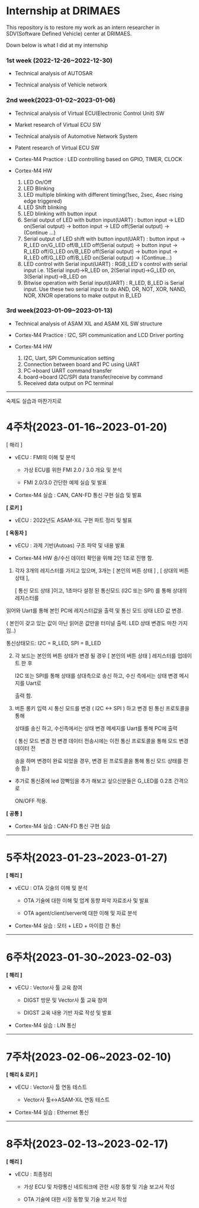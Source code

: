 # Internship at DRIMAES

This repository is to restore my work as an intern researcher in SDV(Software Defined Vehicle) center at DRIMAES.

Down below is what I did at my internship

### **1st week (2022-12-26~2022-12-30)**

- Technical analysis of AUTOSAR 

- Technical analysis of Vehicle network    

### **2nd week(2023-01-02~2023-01-06)**

- Technical analysis of Virtual ECU(Electronic Control Unit) SW

- Market research of Virtual ECU SW

- Technical analysis of Automotive Network System

- Patent research of Virtual ECU SW

- Cortex-M4 Practice : LED controlling based on GPIO, TIMER, CLOCK

- Cortex-M4 HW
  1. LED On/Off
  2. LED Blinking
  3. LED multiple blinking with different timing(1sec, 2sec, 4sec rising edge triggered)
  4. LED Shift blinking
  5. LED blinking with button input
  6. Serial output of LED with button input(UART) : button input -> LED on(Serial output) -> botton input -> LED off(Serial output) -> (Continue ...)
  7. Serial output of LED shift with button input(UART) : button input -> R_LED on/G_LED off/B_LED off(Serial output) -> button input -> R_LED off/G_LED on/B_LED          off(Serial output) -> button input -> R_LED off/G_LED off/B_LED on(Serial output) -> (Continue...)
  8. LED control with Serial input(UART) : RGB_LED`s control with serial input i.e. 1(Serial input)->R_LED on, 2(Serial input)->G_LED on, 3(Serial input)->B_LED on
  9. Bitwise operation with Serial input(UART) : R_LED, B_LED is Serial input. Use these two serial input to do AND, OR, NOT, XOR, NAND, NOR, XNOR operations to make      output in B_LED

### **3rd week(2023-01-09~2023-01-13)**

- Technical analysis of ASAM XIL and ASAM XIL SW structure
    
- Cortex-M4 Practice : I2C, SPI communication and LCD Driver porting

- Cortex-M4 HW
  1. I2C, Uart, SPI Communication setting
  2. Connection between board and PC using UART
  3. PC->board UART command transfer
  4. board->board I2C/SPI data transfer/receive by command
  5. Received data output on PC terminal




---




숙제도 실습과 마찬가지로 

     
     
     
     

# **4주차(2023-01-16~2023-01-20)**

[ 해리 ]

- vECU : FMI의 이해 및 분석
    
    - 가상 ECU를 위한 FMI 2.0 / 3.0 개요 및 분석
    
    - FMI 2.0/3.0 간단한 예제 실습 및 발표
    
- Cortex-M4 실습 : CAN, CAN-FD 통신 구현 실습 및 발표

**[ 로키 ]** 

- vECU : 2022년도 ASAM-XiL 구현 파트 정리 및 발표

**[ 옥동자 ]**

- vECU : 과제 기반(Autoas) 구조 파악 및 내용 발표
    
 
- Cortex-M4 HW
송/수신 데이터 확인을 위해 2인 1조로 진행 함. 

1)  각자 3개의 레지스터를 가지고 있으며, 3개는 [ 본인의 버튼 상태 ] , [ 상대의 버튼 상태 ],

    [ 통신 모드 상태 ]이고, 1초마다 설정 된 통신모드 (I2C 또는 SPI) 를 통해 상대의 레지스터를 

   읽어와 Uart를 통해  본인 PC에 레지스터값을 출력 및 통신 모드 상태 LED 값 변경.

   ( 본인이 갖고 있는 값이 아닌 읽어온 값만을 터미널 출력. LED 상태 변경도 마찬 가지 임..)

   통신상태모드: I2C = R_LED, SPI = B_LED

2) 각 보드는 본인의 버튼 상태가 변경 될 경우 [ 본인의 버튼 상태 ] 레지스터를 업데이트 한 후  

    I2C 또는 SPI를 통해 상태를 상대측으로 송신 하고, 수신 측에서는 상태 변경 메시지를 Uart로 

   출력 함.

3) 버튼 롱키 입력 시 통신 모드를 변경 ( I2C <-> SPI ) 하고 변경 된 통신 프로토콜을 통해 

   상태를 송신 하고, 수신측에서는 상태 변경 메세지를 Uart를 통해 PC에 출력 

    ( 통신 모드 변경 전 변경 데이터 전송시에는 이전 통신 프로토콜을 통해 모드 변경 데이터 전

    송을 하며 변경이 완료 되었을 경우, 변경 된 프로토콜을 통해 통신 모드 상태를 전송 함.)

* 추가로 통신중에 led 깜빡임을 추가 해보고 싶으신분들은 G_LED를 0.2초 간격으로 

   ON/OFF 적용.

    

**[ 공통 ]**

- Cortex-M4 실습 : CAN-FD 통신 구현 실습

---

# **5주차(2023-01-23~2023-01-27)**

**[ 해리 ]**

- vECU : OTA 깃술의 이해 및 분석
    
    - OTA 기술에 대한 이해 및 업계 동향 파악 자료조사 및 발표
    
    - OTA agent/client/server에 대한 이해 및 자료 분석
    
- Cortex-M4 실습 : 모터 + LED + 마이컴 간 통신

---

# **6주차(2023-01-30~2023-02-03)**

**[ 해리 ]**

- vECU : Vector사 툴 교육 참여
    
    - DIGST 방문 및 Vector사 툴 교육 참여
    
    - DIGST 교육 내용 기반 자료 작성 및 발표 
    
- Cortex-M4 실습 : LIN 통신
    
    

---

# **7주차(2023-02-06~2023-02-10)**

**[ 해리 & 로키 ]**

- vECU : Vector사 툴 연동 테스트
    
    - Vector사 툴↔ASAM-XiL 연동 테스트
    
- Cortex-M4 실습 : Ethernet 통신
    
    

---

# **8주차(2023-02-13~2023-02-17)**

**[ 해리 ]**

- vECU : 최종정리
    
    - 가상 ECU 및 차량통신 네트워크에 관한 시장 동향 및 기술 보고서 작성
    
    - OTA 기술에 대한 시장 동향 및 기술 보고서 작성
